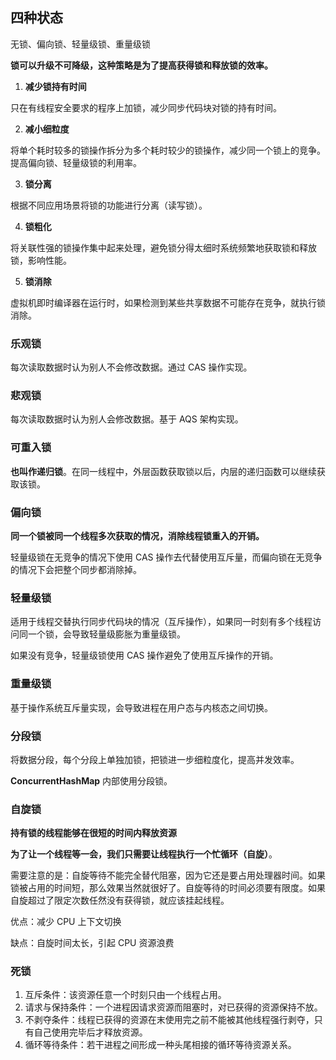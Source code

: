 ## 四种状态

无锁、偏向锁、轻量级锁、重量级锁

**锁可以升级不可降级，这种策略是为了提高获得锁和释放锁的效率。**

1. **减少锁持有时间**

只在有线程安全要求的程序上加锁，减少同步代码块对锁的持有时间。

2. **减小细粒度**

将单个耗时较多的锁操作拆分为多个耗时较少的锁操作，减少同一个锁上的竞争。提高偏向锁、轻量级锁的利用率。

3. **锁分离**

根据不同应用场景将锁的功能进行分离（读写锁）。

4. **锁粗化**

将关联性强的锁操作集中起来处理，避免锁分得太细时系统频繁地获取锁和释放锁，影响性能。

5. **锁消除**

虚拟机即时编译器在运行时，如果检测到某些共享数据不可能存在竞争，就执行锁消除。



### 乐观锁

每次读取数据时认为别人不会修改数据。通过 CAS 操作实现。



### 悲观锁

每次读取数据时认为别人会修改数据。基于 AQS 架构实现。



### 可重入锁

**也叫作递归锁**。在同一线程中，外层函数获取锁以后，内层的递归函数可以继续获取该锁。



### 偏向锁

**同一个锁被同一个线程多次获取的情况，消除线程锁重入的开销。**

轻量级锁在无竞争的情况下使用 CAS 操作去代替使用互斥量，而偏向锁在无竞争的情况下会把整个同步都消除掉。



### 轻量级锁

适用于线程交替执行同步代码块的情况（互斥操作），如果同一时刻有多个线程访问同一个锁，会导致轻量级膨胀为重量级锁。

如果没有竞争，轻量级锁使用 CAS 操作避免了使用互斥操作的开销。



### 重量级锁

基于操作系统互斥量实现，会导致进程在用户态与内核态之间切换。



### 分段锁

将数据分段，每个分段上单独加锁，把锁进一步细粒度化，提高并发效率。

**ConcurrentHashMap** 内部使用分段锁。



### 自旋锁

**持有锁的线程能够在很短的时间内释放资源**

 **为了让一个线程等一会，我们只需要让线程执行一个忙循环（自旋）**。

需要注意的是：自旋等待不能完全替代阻塞，因为它还是要占用处理器时间。如果锁被占用的时间短，那么效果当然就很好了。自旋等待的时间必须要有限度。如果自旋超过了限定次数任然没有获得锁，就应该挂起线程。

优点：减少 CPU 上下文切换

缺点：自旋时间太长，引起 CPU 资源浪费



### 死锁

1. 互斥条件：该资源任意一个时刻只由一个线程占用。
2. 请求与保持条件：一个进程因请求资源而阻塞时，对已获得的资源保持不放。
3. 不剥夺条件：线程已获得的资源在末使用完之前不能被其他线程强行剥夺，只有自己使用完毕后才释放资源。
4. 循环等待条件：若干进程之间形成一种头尾相接的循环等待资源关系。